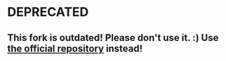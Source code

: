 # DEPRECATED

## This fork is outdated! Please don't use it. :) Use [the official repository](https://github.com/ExLibrisGroup/primo-explore-devenv) instead!
